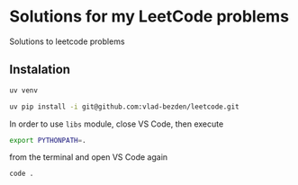 # Solutions for my LeetCode problems
Solutions to leetcode problems

## Instalation
```bash
uv venv
```
  
```bash
uv pip install -i git@github.com:vlad-bezden/leetcode.git
```

In order to use `libs` module, close VS Code, then execute
```bash
export PYTHONPATH=.
```
from the terminal and open VS Code again
```
code .
```
